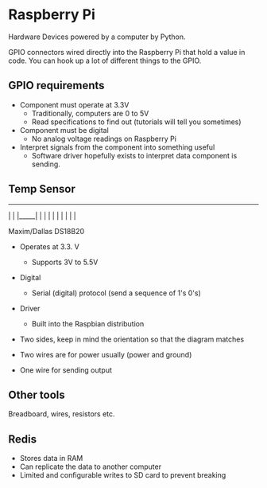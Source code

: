 Raspberry Pi
============

Hardware Devices powered by a computer by Python.

GPIO connectors wired directly into the Raspberry Pi that hold a value in code.
You can hook up a lot of different things to the GPIO.

GPIO requirements
-----------------

* Component must operate at 3.3V
    - Traditionally, computers are 0 to 5V
    - Read specifications to find out (tutorials will tell you sometimes)
* Component must be digital
    - No analog voltage readings on Raspberry Pi
* Interpret signals from the component into something useful
    - Software driver hopefully exists to interpret data component is sending.

Temp Sensor
-----------

 _____
|     |
|_____|
 | | |
 | | |
 | | |

Maxim/Dallas DS18B20

* Operates at 3.3. V
    - Supports 3V to 5.5V
* Digital
    - Serial (digital) protocol (send a sequence of 1's 0's)
* Driver
    - Built into the Raspbian distribution

* Two sides, keep in mind the orientation so that the diagram matches
* Two wires are for power usually (power and ground)
* One wire for sending output

Other tools
-----------

Breadboard, wires, resistors etc.

Redis
-----

* Stores data in RAM
* Can replicate the data to another computer
* Limited and configurable writes to SD card to prevent breaking
